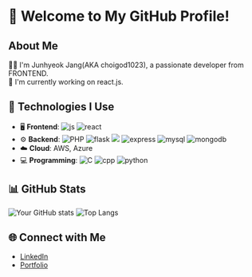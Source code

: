 # 🌟 Welcome to My GitHub Profile!

## About Me
👩‍💻 I'm Junhyeok Jang(AKA choigod1023), a passionate developer from FRONTEND.  
🔭 I'm currently working on react.js.

## 🔧 Technologies I Use
- 🖥️ **Frontend**:  <img alt="js" src="https://img.shields.io/badge/JavaScript-F7DF1E?style=for-the-badge&logo=JavaScript&logoColor=white"> <img alt="react" src= "https://img.shields.io/badge/React-20232A?style=for-the-badge&logo=react&logoColor=61DAFB"> 
- ⚙️ **Backend**: <img alt="PHP" src="https://img.shields.io/badge/C-00599C?style=for-the-badge&logo=c&logoColor=white"> <img alt="flask" src="https://img.shields.io/badge/Flask-000000?style=for-the-badge&logo=flask&logoColor=white"> <img src="nodejs" src="[https://img.shields.io/badge/Node.js-43853D?style=for-the-badge&logo=node.js&logoColor=white](https://img.shields.io/badge/Node.js-43853D?style=for-the-badge&logo=node.js&logoColor=white)"> <img alt="express" src="https://img.shields.io/badge/Express.js-404D59?style=for-the-badge"> <img alt="mysql" src ="https://img.shields.io/badge/MySQL-00000F?style=for-the-badge&logo=mysql&logoColor=white"> <img alt="mongodb" src="https://img.shields.io/badge/MongoDB-4EA94B?style=for-the-badge&logo=mongodb&logoColor=white"> 
- ☁️ **Cloud**: AWS, Azure
- 💻 **Programming**: <img alt = "C" src="https://img.shields.io/badge/C-00599C?style=for-the-badge&logo=c&logoColor=white"> <img alt="cpp" src="https://img.shields.io/badge/C%2B%2B-00599C?style=for-the-badge&logo=c%2B%2B&logoColor=white"> <img alt="python" src="https://img.shields.io/badge/Python-14354C?style=for-the-badge&logo=python&logoColor=white">

## 📊 GitHub Stats
![Your GitHub stats](https://github-readme-stats.vercel.app/api?username=choigod1023&show_icons=true&theme=tokyonight)
![Top Langs](https://github-readme-stats.vercel.app/api/top-langs/?username=choigod1023&layout=compact&theme=tokyonight)

## 🌐 Connect with Me
- [LinkedIn](https://linkedin.com/in/choigod1023)
- [Portfolio]()
